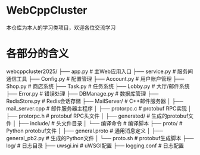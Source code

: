 # WebCppCluster
本仓库为本人的学习类项目，欢迎各位交流学习

# 各部分的含义
webcppcluster2025/
├── app.py                    # 主Web应用入口
├── service.py                # 服务间通信工具
├── Config.py                 # 配置管理
├── Account.py                # 用户账户管理
├── Shop.py                   # 商店系统
├── Task.py                   # 任务系统
├── Lobby.py                  # 大厅/邮件系统
├── Error.py                  # 错误处理
├── DBManage.py               # 数据库管理
├── RedisStore.py             # Redis会话存储
├── MailServer/               # C++邮件服务器
│   ├── mail_server.cpp       # 邮件服务器主程序
│   ├── protorpc.c            # protobuf RPC实现
│   ├── protorpc.h            # protobuf RPC头文件
│   ├── generated/            # 生成的protobuf文件
│   ├── include/              # 头文件目录
│   └── 编译命令               # 编译脚本
├── proto/                    # Python protobuf文件
│   ├── general.proto         # 通用消息定义
│   ├── general_pb2.py        # 生成的Python文件
│   └── proto.sh              # protobuf生成脚本
├── log/                      # 日志目录
├── uwsgi.ini                 # uWSGI配置
├── logging.conf              # 日志配置
